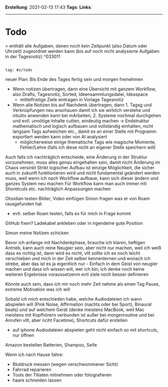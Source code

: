**Erstellung**: 2021-02-13 17:43
**Tags**:
**Links**:

---

# Todo
= enthält alle Aufgaben, denen noch kein Zeitpunkt (also Datum oder Uhrzeit) zugeordnet werden kann (bis auf noch nicht analysierte Aufgaben in der Tagesnotiz) ^033011
  

````query

tag: #z/todo

````

  
neuer Plan:
Bis Ende des Tages fertig sein und morgen freinehmen

- Wenn notizen übertragen, dann eine Übersicht mit ganzem Workflow, also Drafts, Tagesnotiz, Sorted, Ideensammlungsdatei, Ideaspace
	- mittelfristige Ziele eintragen in Vorlage Tagesnotiz
- Wenn alle Notizen bis auf Nachdenk übertragen, dann 1. Tagsg und Verknüpfungen neu anschauen damit ich sie wirklich verstehe und intuitiv anwenden kann bei mArbeiten, 2. Systeme nochmal durchgehen und evtl. unnötige Inhalte cutten, eindeutig machen -> Endstruktur mathematisch und logisch aufbauen und vollständig einhalten, nicht langsam Tags aufweichen etc., damit es an einer Stelle mit Programm exportiert werden kann oder von AI analysiert
	- möglicherweise einige thematische Tags wie magische Momente, Fehler/Lehre (falls ich diese nicht an eigener Stelle speichern will)

Auch falls ich nachträglich entscheide, eine Änderung in der Struktur vorzunehmen, muss alles genau eingehalten sein, damit nicht Änderung im Chaos versinkt
Strikt logischer Aufbau ist einzige Möglichkeit, die sicher auch in zukunft funktionieren wird und nicht fundamental geändert werden muss, weil wenn ich nach Workflow aufbaue, kann sich dieser ändern und ganzes System neu machen
Für Workflow kann man auch immer mti Shoretcuts etc. nachträglich Anpassungen machen

Obsidian testen Bilder, Video einfügen
Simon fragen was er von Roam rausgefunden hat
- evtl. selber Roam testen, falls es für mich in Frage kommt

GitHub fixen?
Ladekabel ankleben oder in irgendeine gute Position

Simon meine Notizen schicken


Bevor ich anfange mit Nachdenkphase, brauche ich klaren, heftigen Antrieb, kann auch reine Neugier sein, aber nicht nur machen, weil ich weiß dass es richtig ist, dann wird es nicht, vllt sollte ich es noch leicht verschieben und mich in der Zeit selber kennenlernen und wonach ich strebe, aber das ist es ja eigentlich nur - Einfach in dem Geist von neugier machen und dass ich wissen will, wer ich bin; ich denke noch keine weiteren Ergebnisse voraussetzenm evtl ziele noch besser definieren

Könnte auch sein, dass ich mir noch mehr Zeit nehme als einen Tag Pause, extreme Motivation was ich will








Sobald ich mich entschieden habe, welche Audiodateien ich wann abspielen will (Pink Noise, Affirmation (nachts oder bei Sport), Binaural beats) und auf welchem Gerät (denke meistens MacBook, weil Mac meistens mit Kopfhörern verbunden ist außer bei morgenroutine und bei Anrufen vllt, aber nciht Facetime), Shortcuts dafür erstellen
- auf iphone Audiodateien abspielen geht nicht einfach so mit shortcuts, nur öffnen

Amazon bestellen Batterien, Shampoo, Seife

Wenn ich nach Hause fahre:
- Blutdruck messen (wegen verschwommener Sicht)
- Fahrrad reparieren
- Tools der Titiaten mitnehmen oder fotografieren
- haare schneiden lassen